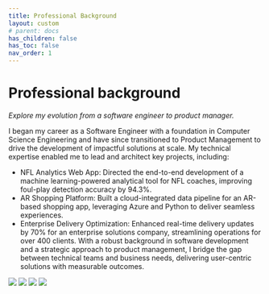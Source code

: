 ```yaml
---
title: Professional Background
layout: custom
# parent: docs
has_children: false
has_toc: false
nav_order: 1
---
```


# Professional background

_Explore my evolution from a software engineer to product manager._

I began my career as a Software Engineer with a foundation in Computer Science Engineering and have since transitioned to Product Management to drive the development of impactful solutions at scale. My technical expertise enabled me to lead and architect key projects, including:
- NFL Analytics Web App: Directed the end-to-end development of a machine learning-powered analytical tool for NFL coaches, improving foul-play detection accuracy by 94.3%.
- AR Shopping Platform: Built a cloud-integrated data pipeline for an AR-based shopping app, leveraging Azure and Python to deliver seamless experiences.
- Enterprise Delivery Optimization: Enhanced real-time delivery updates by 70% for an enterprise solutions company, streamlining operations for over 400 clients.
With a robust background in software development and a strategic approach to product management, I bridge the gap between technical teams and business needs, delivering user-centric solutions with measurable outcomes.


<img src= "/engineered_by_ananya/assets/images/hackathon_ar_shopp.jpg">

<img src= "/engineered_by_ananya/assets/images/hackathon_hololens.jpg">

<img src= "/engineered_by_ananya/assets/images/my_pic_hackathon.jpg">

<img src= "/engineered_by_ananya/assets/images/my_pic_hololens.jpg">
